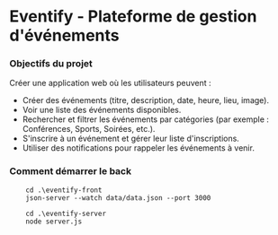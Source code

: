 # Eventify - Plateforme de gestion d'événements

### Objectifs du projet

Créer une application web où les utilisateurs peuvent :

- Créer des événements (titre, description, date, heure, lieu, image).
- Voir une liste des événements disponibles.
- Rechercher et filtrer les événements par catégories (par exemple : Conférences, Sports, Soirées, etc.).
- S'inscrire à un événement et gérer leur liste d'inscriptions.
- Utiliser des notifications pour rappeler les événements à venir.

### Comment démarrer le back 

```
    cd .\eventify-front
    json-server --watch data/data.json --port 3000

    cd .\eventify-server
    node server.js
``` 
